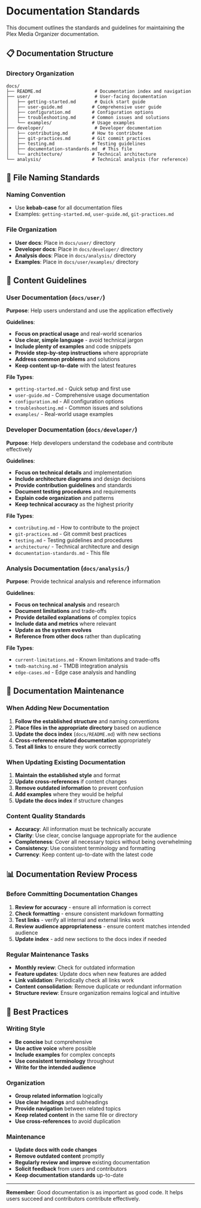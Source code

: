 # Documentation Standards

This document outlines the standards and guidelines for maintaining the Plex Media Organizer documentation.

## 📋 **Documentation Structure**

### **Directory Organization**
```
docs/
├── README.md                    # Documentation index and navigation
├── user/                        # User-facing documentation
│   ├── getting-started.md       # Quick start guide
│   ├── user-guide.md           # Comprehensive user guide
│   ├── configuration.md        # Configuration options
│   ├── troubleshooting.md      # Common issues and solutions
│   └── examples/               # Usage examples
├── developer/                   # Developer documentation
│   ├── contributing.md         # How to contribute
│   ├── git-practices.md        # Git commit practices
│   ├── testing.md              # Testing guidelines
│   ├── documentation-standards.md  # This file
│   └── architecture/           # Technical architecture
└── analysis/                   # Technical analysis (for reference)
```

## 📝 **File Naming Standards**

### **Naming Convention**
- Use **kebab-case** for all documentation files
- Examples: `getting-started.md`, `user-guide.md`, `git-practices.md`

### **File Organization**
- **User docs**: Place in `docs/user/` directory
- **Developer docs**: Place in `docs/developer/` directory
- **Analysis docs**: Place in `docs/analysis/` directory
- **Examples**: Place in `docs/user/examples/` directory

## 🎯 **Content Guidelines**

### **User Documentation** (`docs/user/`)
**Purpose**: Help users understand and use the application effectively

**Guidelines**:
- **Focus on practical usage** and real-world scenarios
- **Use clear, simple language** - avoid technical jargon
- **Include plenty of examples** and code snippets
- **Provide step-by-step instructions** where appropriate
- **Address common problems** and solutions
- **Keep content up-to-date** with the latest features

**File Types**:
- `getting-started.md` - Quick setup and first use
- `user-guide.md` - Comprehensive usage documentation
- `configuration.md` - All configuration options
- `troubleshooting.md` - Common issues and solutions
- `examples/` - Real-world usage examples

### **Developer Documentation** (`docs/developer/`)
**Purpose**: Help developers understand the codebase and contribute effectively

**Guidelines**:
- **Focus on technical details** and implementation
- **Include architecture diagrams** and design decisions
- **Provide contribution guidelines** and standards
- **Document testing procedures** and requirements
- **Explain code organization** and patterns
- **Keep technical accuracy** as the highest priority

**File Types**:
- `contributing.md` - How to contribute to the project
- `git-practices.md` - Git commit best practices
- `testing.md` - Testing guidelines and procedures
- `architecture/` - Technical architecture and design
- `documentation-standards.md` - This file

### **Analysis Documentation** (`docs/analysis/`)
**Purpose**: Provide technical analysis and reference information

**Guidelines**:
- **Focus on technical analysis** and research
- **Document limitations** and trade-offs
- **Provide detailed explanations** of complex topics
- **Include data and metrics** where relevant
- **Update as the system evolves**
- **Reference from other docs** rather than duplicating

**File Types**:
- `current-limitations.md` - Known limitations and trade-offs
- `tmdb-matching.md` - TMDB integration analysis
- `edge-cases.md` - Edge case analysis and handling

## 🔄 **Documentation Maintenance**

### **When Adding New Documentation**
1. **Follow the established structure** and naming conventions
2. **Place files in the appropriate directory** based on audience
3. **Update the docs index** (`docs/README.md`) with new sections
4. **Cross-reference related documentation** appropriately
5. **Test all links** to ensure they work correctly

### **When Updating Existing Documentation**
1. **Maintain the established style** and format
2. **Update cross-references** if content changes
3. **Remove outdated information** to prevent confusion
4. **Add examples** where they would be helpful
5. **Update the docs index** if structure changes

### **Content Quality Standards**
- **Accuracy**: All information must be technically accurate
- **Clarity**: Use clear, concise language appropriate for the audience
- **Completeness**: Cover all necessary topics without being overwhelming
- **Consistency**: Use consistent terminology and formatting
- **Currency**: Keep content up-to-date with the latest code

## 📊 **Documentation Review Process**

### **Before Committing Documentation Changes**
1. **Review for accuracy** - ensure all information is correct
2. **Check formatting** - ensure consistent markdown formatting
3. **Test links** - verify all internal and external links work
4. **Review audience appropriateness** - ensure content matches intended audience
5. **Update index** - add new sections to the docs index if needed

### **Regular Maintenance Tasks**
- **Monthly review**: Check for outdated information
- **Feature updates**: Update docs when new features are added
- **Link validation**: Periodically check all links work
- **Content consolidation**: Remove duplicate or redundant information
- **Structure review**: Ensure organization remains logical and intuitive

## 🎯 **Best Practices**

### **Writing Style**
- **Be concise** but comprehensive
- **Use active voice** where possible
- **Include examples** for complex concepts
- **Use consistent terminology** throughout
- **Write for the intended audience**

### **Organization**
- **Group related information** logically
- **Use clear headings** and subheadings
- **Provide navigation** between related topics
- **Keep related content** in the same file or directory
- **Use cross-references** to avoid duplication

### **Maintenance**
- **Update docs with code changes**
- **Remove outdated content** promptly
- **Regularly review and improve** existing documentation
- **Solicit feedback** from users and contributors
- **Keep documentation standards** up-to-date

---

**Remember**: Good documentation is as important as good code. It helps users succeed and contributors contribute effectively.

